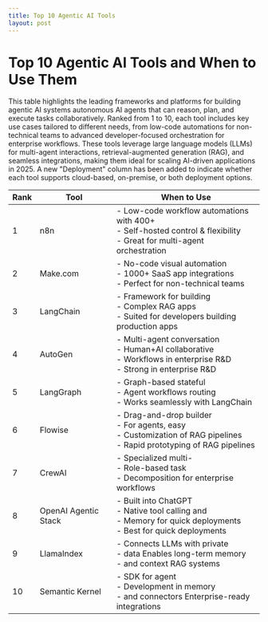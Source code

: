 ```yaml
---
title: Top 10 Agentic AI Tools
layout: post
---
```


# Top 10 Agentic AI Tools and When to Use Them





This table highlights the leading frameworks and platforms for building agentic AI systems autonomous AI agents that can reason, plan, and execute tasks collaboratively. Ranked from 1 to 10, each tool includes key use cases tailored to different needs, from low-code automations for non-technical teams to advanced developer-focused orchestration for enterprise workflows. These tools leverage large language models (LLMs) for multi-agent interactions, retrieval-augmented generation (RAG), and seamless integrations, making them ideal for scaling AI-driven applications in 2025. A new "Deployment" column has been added to indicate whether each tool supports cloud-based, on-premise, or both deployment options.



| Rank | Tool                  | When to Use |
|------|-----------------------|-------------|
| 1    | n8n                   | - Low-code workflow automations with 400+<br>- Self-hosted control & flexibility<br>- Great for multi-agent orchestration |
| 2    | Make.com              | - No-code visual automation<br>- 1000+ SaaS app integrations<br>- Perfect for non-technical teams |
| 3    | LangChain             | - Framework for building<br>- Complex RAG apps<br>- Suited for developers building production apps |
| 4    | AutoGen               | - Multi-agent conversation<br>- Human+AI collaborative<br>- Workflows in enterprise R&D<br>- Strong in enterprise R&D |
| 5    | LangGraph             | - Graph-based stateful<br>- Agent workflows routing<br>- Works seamlessly with LangChain |
| 6    | Flowise               | - Drag-and-drop builder<br>- For agents, easy<br>- Customization of RAG pipelines<br>- Rapid prototyping of RAG pipelines |
| 7    | CrewAI                | - Specialized multi-<br>- Role-based task<br>- Decomposition for enterprise workflows |
| 8    | OpenAI Agentic Stack  | - Built into ChatGPT<br>- Native tool calling and<br>- Memory for quick deployments<br>- Best for quick deployments |
| 9    | LlamaIndex            | - Connects LLMs with private<br>- data Enables long-term memory<br>- and context RAG systems |
| 10   | Semantic Kernel       | - SDK for agent<br>- Development in memory<br>- and connectors Enterprise-ready integrations 